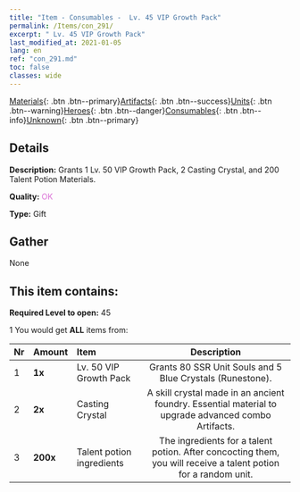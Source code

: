 ```yaml
---
title: "Item - Consumables -  Lv. 45 VIP Growth Pack"
permalink: /Items/con_291/
excerpt: " Lv. 45 VIP Growth Pack"
last_modified_at: 2021-01-05
lang: en
ref: "con_291.md"
toc: false
classes: wide
---
```

 [Materials](/Items/){: .btn .btn--primary}[Artifacts](/Items/Artifacts/){: .btn .btn--success}[Units](/Items/Units/){: .btn .btn--warning}[Heroes](/Items/Heroes/){: .btn .btn--danger}[Consumables](/Items/Consumables/){: .btn .btn--info}[Unknown](/Items/Unknown/){: .btn .btn--primary}

## Details
 **Description:** Grants 1 Lv. 50 VIP Growth Pack, 2 Casting Crystal, and 200 Talent Potion Materials.

 **Quality:** <span style="color: #DA70D6">OK</span>

 **Type:** Gift

## Gather

  None

## This item contains:

 **Required Level to open:** 45

 1 You would get **ALL** items  from:

  | Nr | Amount |     Item    | Description |
  |:---|:-------|:------------|:-----------:|
  | 1 |  **1x** | Lv. 50 VIP Growth Pack | Grants 80 SSR Unit Souls and 5 Blue Crystals (Runestone).  | 
  | 2 |  **2x** | Casting Crystal | A skill crystal made in an ancient foundry. Essential material to upgrade advanced combo Artifacts.  | 
  | 3 |  **200x** | Talent potion ingredients | The ingredients for a talent potion. After concocting them, you will receive a talent potion for a random unit.   | 
